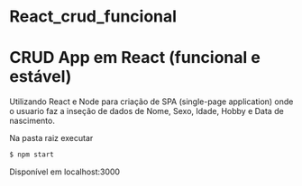 # React_crud_funcional
# CRUD App em React (funcional e estável)

Utilizando React e Node para criação de SPA (single-page application) onde o usuario faz a inseção de dados de Nome, Sexo, Idade, Hobby e Data de nascimento.

Na pasta raiz executar
```sh
$ npm start
```
Disponível em localhost:3000
